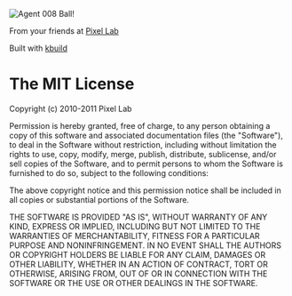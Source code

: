 ![Agent 008 Ball!](https://github.com/thinkpixellab/agent8ball/raw/master/public/images/smalllogo.png)

From your friends at [Pixel Lab](http://thinkpixellab.com)

Built with [kbuild](https://github.com/kevmoo/kbuild)

# The MIT License #

Copyright (c) 2010-2011 Pixel Lab

Permission is hereby granted, free of charge, to any person obtaining a copy
of this software and associated documentation files (the "Software"), to deal
in the Software without restriction, including without limitation the rights
to use, copy, modify, merge, publish, distribute, sublicense, and/or sell
copies of the Software, and to permit persons to whom the Software is
furnished to do so, subject to the following conditions:

The above copyright notice and this permission notice shall be included in
all copies or substantial portions of the Software.

THE SOFTWARE IS PROVIDED "AS IS", WITHOUT WARRANTY OF ANY KIND, EXPRESS OR
IMPLIED, INCLUDING BUT NOT LIMITED TO THE WARRANTIES OF MERCHANTABILITY,
FITNESS FOR A PARTICULAR PURPOSE AND NONINFRINGEMENT. IN NO EVENT SHALL THE
AUTHORS OR COPYRIGHT HOLDERS BE LIABLE FOR ANY CLAIM, DAMAGES OR OTHER
LIABILITY, WHETHER IN AN ACTION OF CONTRACT, TORT OR OTHERWISE, ARISING FROM,
OUT OF OR IN CONNECTION WITH THE SOFTWARE OR THE USE OR OTHER DEALINGS IN
THE SOFTWARE.

